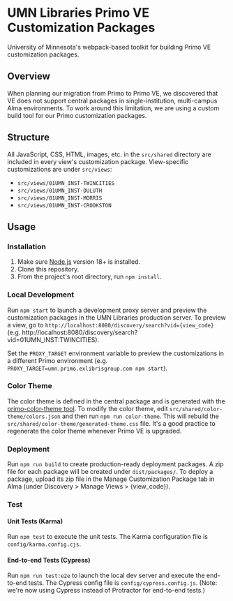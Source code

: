 # UMN Libraries Primo VE Customization Packages

University of Minnesota's webpack-based toolkit for building Primo VE customization packages.

## Overview

When planning our migration from Primo to Primo VE, we discovered that VE does not support central packages in single-institution, multi-campus Alma environments. To work around this limitation, we are using a custom build tool for our Primo customization packages.

## Structure

All JavaScript, CSS, HTML, images, etc. in the `src/shared` directory are included in every view's customization package. View-specific customizations are under `src/views`:

- `src/views/01UMN_INST-TWINCITIES`
- `src/views/01UMN_INST-DULUTH`
- `src/views/01UMN_INST-MORRIS`
- `src/views/01UMN_INST-CROOKSTON`

## Usage

### Installation

1. Make sure [Node.js](https://nodejs.org) version 18+ is installed.
2. Clone this repository.
3. From the project's root directory, run `npm install`.

### Local Development

Run `npm start` to launch a development proxy server and preview the customization packages in the UMN Libraries production server. To preview a view, go to `http://localhost:8080/discovery/search?vid={view_code}` (e.g. http://localhost:8080/discovery/search?vid=01UMN_INST:TWINCITIES).

Set the `PROXY_TARGET` environment variable to preview the customizations in a different Primo environment (e.g. `PROXY_TARGET=umn.primo.exlibrisgroup.com npm start`).

### Color Theme

The color theme is defined in the central package and is generated with the [primo-color-theme tool](https://github.com/UMNLibraries/primo-color-theme). To modify the color theme, edit `src/shared/color-theme/colors.json` and then run `npm run color-theme`. This will rebuild the `src/shared/color-theme/generated-theme.css` file. It's a good practice to regenerate the color theme whenever Primo VE is upgraded.

### Deployment

Run `npm run build` to create production-ready deployment packages. A zip file for each package will be created under `dist/packages/`. To deploy a package, upload its zip file in the Manage Customization Package tab in Alma (under Discovery > Manage Views > {view_code}).

### Test

#### Unit Tests (Karma)

Run `npm test` to execute the unit tests. The Karma configuration file is `config/karma.config.cjs`.

#### End-to-end Tests (Cypress)

Run `npm run test:e2e` to launch the local dev server and execute the end-to-end tests. The Cypress config file is `config/cypress.config.js`. (Note: we're now using Cypress instead of Protractor for end-to-end tests.)
